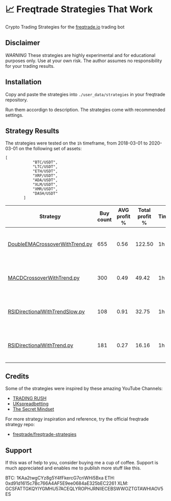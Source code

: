 # 📈 Freqtrade Strategies That Work
Crypto Trading Strategies for the [freqtrade.io](https://www.freqtrade.io/) trading bot

## Disclaimer
*WARNING* These strategies are highly experimental and for educational purposes only. Use at your own risk. The author assumes no responsibility for your trading results.
## Installation

Copy and paste the strategies into `./user_data/strategies` in your freqtrade repository.

Run them accordign to description. The strategies come with recommended settings.

## Strategy Results

The strategies were tested on the `1h` timeframe, from 2018-03-01 to 2020-03-01 on the following set of assets:
```
[
            "BTC/USDT",
            "LTC/USDT",
            "ETH/USDT",
            "XRP/USDT",
            "ADA/USDT",
            "XLM/USDT",
            "XMR/USDT",
            "DASH/USDT"
        ]
```


|  Strategy | Buy count | AVG profit % | Total profit % | Timeframe | Backtest period |
|-----------|-----------|--------------|----------------|--------------|-----------------|
| [DoubleEMACrossoverWithTrend.py](https://github.com/paulcpk/freqtrade-strategies-that-work/blob/main/DoubleEMACrossoverWithTrend.py) | 655 | 0.56 | 122.50 |  1h | 2018-03-01 to 2020-03-01 |
| [MACDCrossoverWithTrend.py](https://github.com/paulcpk/freqtrade-strategies-that-work/blob/main/MACDCrossoverWithTrend.py) | 300 | 0.49 | 49.42 |  1h | 2018-03-01 to 2020-03-01 |
| [RSIDirectionalWithTrendSlow.py](https://github.com/paulcpk/freqtrade-strategies-that-work/blob/main/RSIDirectionalWithTrendSlow.py) | 108 | 0.91 | 32.75 |  1h | 2018-03-01 to 2020-03-01 |
| [RSIDirectionalWithTrend.py](https://github.com/paulcpk/freqtrade-strategies-that-work/blob/main/RSIDirectionalWithTrend.py) | 181 | 0.27 | 16.16 |  1h | 2018-03-01 to 2020-03-01 |

## Credits

Some of the strategies were inspired by these amazing YouTube Channels:
- [TRADING RUSH](https://www.youtube.com/channel/UCgY_eHY4NCTcRnU6CCZXWng)
- [UKspreadbetting](https://www.youtube.com/user/ukspreadbetting)
- [The Secret Mindset ](https://www.youtube.com/channel/UC9yk_6ks1g1ipJJsxtLKLcA)

For more strategy inspiration and reference, try the official freqtrade strategy repo:
- [freqtrade/freqtrade-strategies](https://github.com/freqtrade/freqtrade-strategies)

## Support

If this was of help to you, consider buying me a cup of coffee.
Support is much appreciated and enables me to publish more stuff like this.

BTC: 1KAa2twgCYz8g5Y4fFkercG7criWHi5Bxa
ETH: 0xd91d1615c7Bc766A4AF5E9ee0684aE325bEC2261
XLM: GCSFATTGKQYIYGMHU57ACEQLYROPHJRNIIECEBSWWOZTGTAWHIAOV5ES